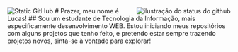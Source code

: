 <img src="https://img.shields.io/static/v1?label=Overview&message=bonfantelucas&color=002333&style=for-the-badge&logo=GitHub" alt="Static GitHub">
<img align='right' src="https://github-readme-stats.vercel.app/api?username=bonfantelucas&show_icons=true&title_color=002333&text_color=159A9C&icon_color=002333&bg_color=B4BEC9&cache_seconds=2300" alt="ilustração do status do github">
# Prazer, meu nome é Lucas!
## Sou um estudante de Tecnologia da Informação, mais especificamente desenvolvimento WEB.
Estou iniciando meus repositórios com alguns projetos que tenho feito,
  e pretendo estar sempre trazendo projetos novos, sinta-se à vontade para explorar!
